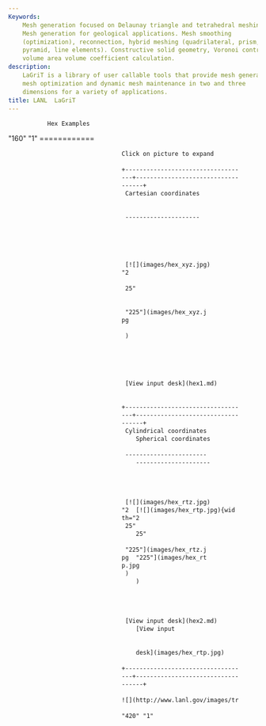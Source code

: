 ```yaml
---
Keywords: 
    Mesh generation focused on Delaunay triangle and tetrahedral meshing.
    Mesh generation for geological applications. Mesh smoothing
    (optimization), reconnection, hybrid meshing (quadrilateral, prism,
    pyramid, line elements). Constructive solid geometry, Voronoi control
    volume area volume coefficient calculation.
description: 
    LaGriT is a library of user callable tools that provide mesh generation,
    mesh optimization and dynamic mesh maintenance in two and three
    dimensions for a variety of applications.
title: LANL  LaGriT 
---
```





               Hex Examples                      
 "160" "1"            ============                      

                                    Click on picture to expand        

                                    +-------------------------------- 
                                    ---+----------------------------- 
                                    ------+                           
                                     Cartesian coordinates           
                                                                     

                                     ---------------------           





                                     [![](images/hex_xyz.jpg) 
                                    "2                               

                                     25"                             


                                     "225"](images/hex_xyz.j 
                                    pg                               

                                     )                               





                                     [View input desk](hex1.md)    


                                    +-------------------------------- 
                                    ---+----------------------------- 
                                    ------+                           
                                     Cylindrical coordinates         
                                        Spherical coordinates        

                                     -----------------------         
                                        ---------------------        




                                     [![](images/hex_rtz.jpg) 
                                    "2  [![](images/hex_rtp.jpg){wid 
                                    th="2                            
                                     25"                             
                                        25"                          

                                     "225"](images/hex_rtz.j 
                                    pg  "225"](images/hex_rt 
                                    p.jpg                            
                                     )                               
                                        )                            




                                     [View input desk](hex2.md)    
                                        [View input                  


                                        desk](images/hex_rtp.jpg)    

                                    +-------------------------------- 
                                    ---+----------------------------- 
                                    ------+                           

                                    ![](http://www.lanl.gov/images/tr 
                                                 
                                    "420" "1"           



